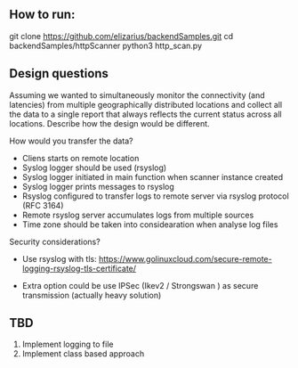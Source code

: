 How to run:
----------
git clone https://github.com/elizarius/backendSamples.git
cd  backendSamples/httpScanner
python3 http_scan.py


Design questions
----------------
Assuming we wanted to simultaneously monitor the connectivity (and latencies) from multiple
geographically distributed locations and collect all the data to a single report that always
reflects the current status across all locations. Describe how the design would be different.

How would you transfer the data?
- Cliens starts on remote location
- Syslog logger should be used (rsyslog)
- Syslog logger initiated in main function when scanner instance created
- Syslog logger prints messages  to rsyslog
- Rsyslog configured to transfer logs to remote server via rsyslog  protocol (RFC 3164)
- Remote rsyslog server accumulates logs from multiple  sources
- Time zone should be taken into considearation when analyse log files

Security considerations?
 - Use rsyslog with tls:
   https://www.golinuxcloud.com/secure-remote-logging-rsyslog-tls-certificate/

 - Extra option could be use IPSec (Ikev2 / Strongswan ) as secure transmission (actually heavy solution)

TBD
---
1. Implement logging to file
2. Implement class based approach
